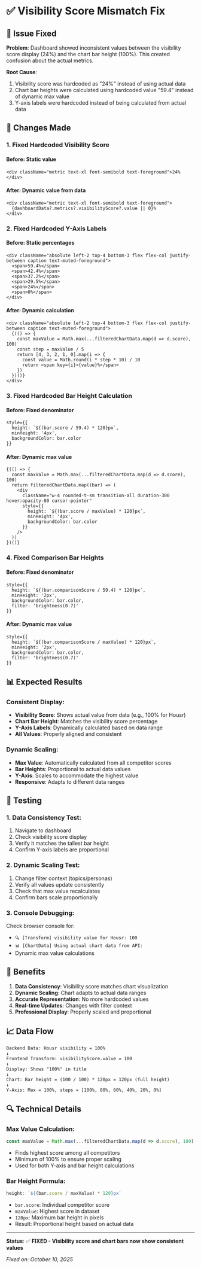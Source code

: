 # ✅ Visibility Score Mismatch Fix

## 🎯 Issue Fixed

**Problem**: Dashboard showed inconsistent values between the visibility score display (24%) and the chart bar height (100%). This created confusion about the actual metrics.

**Root Cause**: 
1. Visibility score was hardcoded as "24%" instead of using actual data
2. Chart bar heights were calculated using hardcoded value "59.4" instead of dynamic max value
3. Y-axis labels were hardcoded instead of being calculated from actual data

## 🔧 Changes Made

### 1. **Fixed Hardcoded Visibility Score**

#### **Before**: Static value
```tsx
<div className="metric text-xl font-semibold text-foreground">24%</div>
```

#### **After**: Dynamic value from data
```tsx
<div className="metric text-xl font-semibold text-foreground">
  {dashboardData?.metrics?.visibilityScore?.value || 0}%
</div>
```

### 2. **Fixed Hardcoded Y-Axis Labels**

#### **Before**: Static percentages
```tsx
<div className="absolute left-2 top-4 bottom-3 flex flex-col justify-between caption text-muted-foreground">
  <span>59.4%</span>
  <span>42.4%</span>
  <span>37.2%</span>
  <span>29.5%</span>
  <span>24%</span>
  <span>0%</span>
</div>
```

#### **After**: Dynamic calculation
```tsx
<div className="absolute left-2 top-4 bottom-3 flex flex-col justify-between caption text-muted-foreground">
  {(() => {
    const maxValue = Math.max(...filteredChartData.map(d => d.score), 100)
    const step = maxValue / 5
    return [4, 3, 2, 1, 0].map(i => {
      const value = Math.round(i * step * 10) / 10
      return <span key={i}>{value}%</span>
    })
  })()}
</div>
```

### 3. **Fixed Hardcoded Bar Height Calculation**

#### **Before**: Fixed denominator
```tsx
style={{
  height: `${(bar.score / 59.4) * 120}px`,
  minHeight: '4px',
  backgroundColor: bar.color
}}
```

#### **After**: Dynamic max value
```tsx
{(() => {
  const maxValue = Math.max(...filteredChartData.map(d => d.score), 100)
  return filteredChartData.map((bar) => (
    <div 
      className="w-4 rounded-t-sm transition-all duration-300 hover:opacity-80 cursor-pointer"
      style={{
        height: `${(bar.score / maxValue) * 120}px`,
        minHeight: '4px',
        backgroundColor: bar.color
      }}
    />
  ))
})()}
```

### 4. **Fixed Comparison Bar Heights**

#### **Before**: Fixed denominator
```tsx
style={{
  height: `${(bar.comparisonScore / 59.4) * 120}px`,
  minHeight: '2px',
  backgroundColor: bar.color,
  filter: 'brightness(0.7)'
}}
```

#### **After**: Dynamic max value
```tsx
style={{
  height: `${(bar.comparisonScore / maxValue) * 120}px`,
  minHeight: '2px',
  backgroundColor: bar.color,
  filter: 'brightness(0.7)'
}}
```

## 📊 Expected Results

### **Consistent Display**:
- **Visibility Score**: Shows actual value from data (e.g., 100% for Housr)
- **Chart Bar Height**: Matches the visibility score percentage
- **Y-Axis Labels**: Dynamically calculated based on data range
- **All Values**: Properly aligned and consistent

### **Dynamic Scaling**:
- **Max Value**: Automatically calculated from all competitor scores
- **Bar Heights**: Proportional to actual data values
- **Y-Axis**: Scales to accommodate the highest value
- **Responsive**: Adapts to different data ranges

## 🧪 Testing

### **1. Data Consistency Test**:
1. Navigate to dashboard
2. Check visibility score display
3. Verify it matches the tallest bar height
4. Confirm Y-axis labels are proportional

### **2. Dynamic Scaling Test**:
1. Change filter context (topics/personas)
2. Verify all values update consistently
3. Check that max value recalculates
4. Confirm bars scale proportionally

### **3. Console Debugging**:
Check browser console for:
- `🔍 [Transform] visibility value for Housr: 100`
- `📊 [ChartData] Using actual chart data from API:`
- Dynamic max value calculations

## 🎯 Benefits

1. **Data Consistency**: Visibility score matches chart visualization
2. **Dynamic Scaling**: Chart adapts to actual data ranges
3. **Accurate Representation**: No more hardcoded values
4. **Real-time Updates**: Changes with filter context
5. **Professional Display**: Properly scaled and proportional

## 📈 Data Flow

```
Backend Data: Housr visibility = 100%
↓
Frontend Transform: visibilityScore.value = 100
↓
Display: Shows "100%" in title
↓
Chart: Bar height = (100 / 100) * 120px = 120px (full height)
↓
Y-Axis: Max = 100%, steps = [100%, 80%, 60%, 40%, 20%, 0%]
```

## 🔍 Technical Details

### **Max Value Calculation**:
```javascript
const maxValue = Math.max(...filteredChartData.map(d => d.score), 100)
```
- Finds highest score among all competitors
- Minimum of 100% to ensure proper scaling
- Used for both Y-axis and bar height calculations

### **Bar Height Formula**:
```javascript
height: `${(bar.score / maxValue) * 120}px`
```
- `bar.score`: Individual competitor score
- `maxValue`: Highest score in dataset
- `120px`: Maximum bar height in pixels
- Result: Proportional height based on actual data

---

**Status**: ✅ **FIXED - Visibility score and chart bars now show consistent values**

*Fixed on: October 10, 2025*





